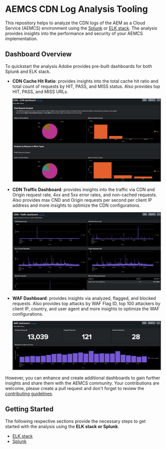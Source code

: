 # AEMCS CDN Log Analysis Tooling

This repository helps to analyze the CDN logs of the AEM as a Cloud Service (AEMCS) environment using the [Splunk](https://www.splunk.com/en_us/products/observability-cloud.html) or [ELK stack](https://www.elastic.co/elastic-stack). The analysis provides insights into the performance and security of your AEMCS implementation.

## Dashboard Overview

To quickstart the analysis Adobe provides pre-built dashboards for both Splunk and ELK stack.

- **CDN Cache Hit Ratio**: provides insights into the total cache hit ratio and total count of requests by HIT, PASS, and MISS status. Also provides top HIT, PASS, and MISS URLs.

    ![CDN Cache Hit Ratio](images/CHR-dashboard.png)

- **CDN Traffic Dashboard**: provides insights into the traffic via CDN and Origin request rate, 4xx and 5xx error rates, and non-cached requests. Also provides max CND and Origin requests per second per client IP address and more insights to optimize the CDN configurations.

    ![CDN Traffic Dashboard](images/Traffic-dashboard.png)

- **WAF Dashboard**: provides insights via analyzed, flagged, and blocked requests. Also provides top attacks by WAF Flag ID, top 100 attackers by client IP, country, and user agent and more insights to optimize the WAF configurations.

    ![WAF Dashboard](images/WAF-Dashboard.png)

However, you can enhance and create additional dashboards to gain further insights and share them with the AEMCS community. Your contributions are welcome, please create a pull request and don't forget to review the [contributing guidelines](CONTRIBUTING.md).

## Getting Started

The following respective sections provide the necessary steps to get started with the analysis using the **ELK stack or Splunk**.

- [ELK stack](ELK/README.md)
- [Splunk](Splunk/READEME.md)




